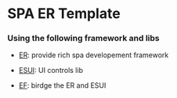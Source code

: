 SPA ER Template
======

### Using the following framework and libs

* [ER](https://github.com/ecomfe/er): provide rich spa developement framework

* [ESUI](https://github.com/ecomfe/esui): UI controls lib

* [EF](https://github.com/ecomfe/ef): birdge the ER and ESUI
